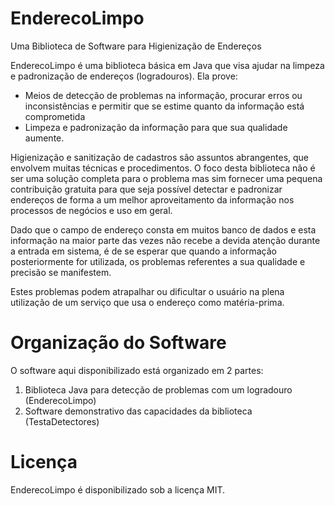 # EnderecoLimpo
Uma Biblioteca de Software para Higienização de Endereços

EnderecoLimpo é uma biblioteca básica em Java que visa ajudar na limpeza e padronização de endereços (logradouros). Ela prove:

* Meios de detecção de problemas na informação, procurar erros ou inconsistências e permitir que se estime quanto da informação está comprometida
* Limpeza e padronização da informação para que sua qualidade aumente.

Higienização e sanitização de cadastros são assuntos abrangentes, que envolvem muitas técnicas e procedimentos. O foco desta biblioteca não é ser uma solução completa para o problema mas sim fornecer uma pequena contribuição gratuita para que seja possível detectar e padronizar endereços de forma a um melhor aproveitamento da informação nos processos de negócios e uso em geral.

Dado que o campo de endereço consta em muitos banco de dados e esta informação na maior parte das vezes não recebe a devida atenção durante a entrada em sistema, é de se esperar que quando a informação posteriormente for utilizada, os problemas referentes a sua qualidade e precisão se manifestem.

Estes problemas podem atrapalhar ou dificultar o usuário na plena utilização de um serviço que usa o endereço como matéria-prima.

# Organização do Software

O software aqui disponibilizado está organizado em 2 partes:

1. Biblioteca Java para detecção de problemas com um logradouro (EnderecoLimpo)
2. Software demonstrativo das capacidades da biblioteca (TestaDetectores)

# Licença

EnderecoLimpo é disponibilizado sob a licença MIT.